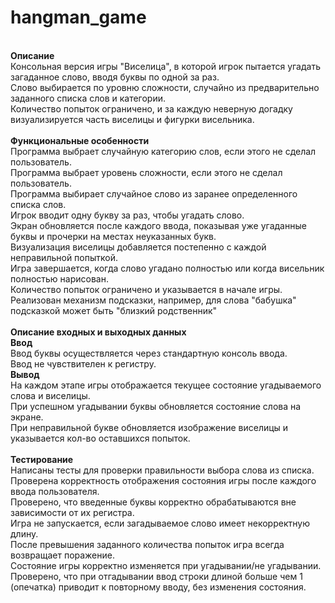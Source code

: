 # hangman_game
\
**Описание**
\
Консольная версия игры "Виселица", в которой игрок пытается угадать загаданное слово, вводя буквы по одной за раз. 
\
Слово выбирается по уровню сложности, случайно из предварительно заданного списка слов и категории. 
\
Количество попыток ограничено, и за каждую неверную догадку визуализируется часть виселицы и фигурки висельника.
\
\
**Функциональные особенности**
\
Программа выбрает случайную категорию слов, если этого не сделал пользователь.
\
Программа выбрает уровень сложности, если этого не сделал пользователь.
\
Программа выбирает случайное слово из заранее определенного списка слов.
\
Игрок вводит одну букву за раз, чтобы угадать слово.
\
Экран обновляется после каждого ввода, показывая уже угаданные буквы и прочерки на местах неуказанных букв.
\
Визуализация виселицы добавляется постепенно с каждой неправильной попыткой.
\
Игра завершается, когда слово угадано полностью или когда висельник полностью нарисован.
\
Количество попыток ограничено и указывается в начале игры.
\
Реализован механизм подсказки, например, для слова "бабушка" подсказкой может быть "близкий родственник"
\
\
**Описание входных и выходных данных**
\
**Ввод**
\
Ввод буквы осуществляется через стандартную консоль ввода.
\
Ввод не чувствителен к регистру.
\
**Вывод**
\
На каждом этапе игры отображается текущее состояние угадываемого слова и виселицы.
\
При успешном угадывании буквы обновляется состояние слова на экране.
\
При неправильной букве обновляется изображение виселицы и указывается кол-во оставшихся попыток.
\
\
**Тестирование**
\
Написаны тесты для проверки правильности выбора слова из списка.
\
Проверена корректность отображения состояния игры после каждого ввода пользователя.
\
Проверено, что введенные буквы корректно обрабатываются вне зависимости от их регистра.
\
Игра не запускается, если загадываемое слово имеет некорректную длину.
\
После превышения заданного количества попыток игра всегда возвращает поражение.
\
Состояние игры корректно изменяется при угадывании/не угадывании.
\
Проверено, что при отгадывании ввод строки длиной больше чем 1 (опечатка) приводит к повторному вводу, без изменения состояния.
